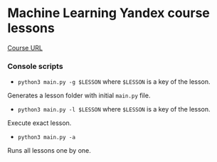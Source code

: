 # Machine Learning Yandex course lessons

[Course URL](https://www.coursera.org/learn/vvedenie-mashinnoe-obuchenie/)

### Console scripts

* `python3 main.py -g $LESSON`
where `$LESSON` is a key of the lesson.

Generates a lesson folder with initial `main.py` file.


* `python3 main.py -l $LESSON`
where `$LESSON` is a key of the lesson.

Execute exact lesson.

* `python3 main.py -a`

Runs all lessons one by one.
